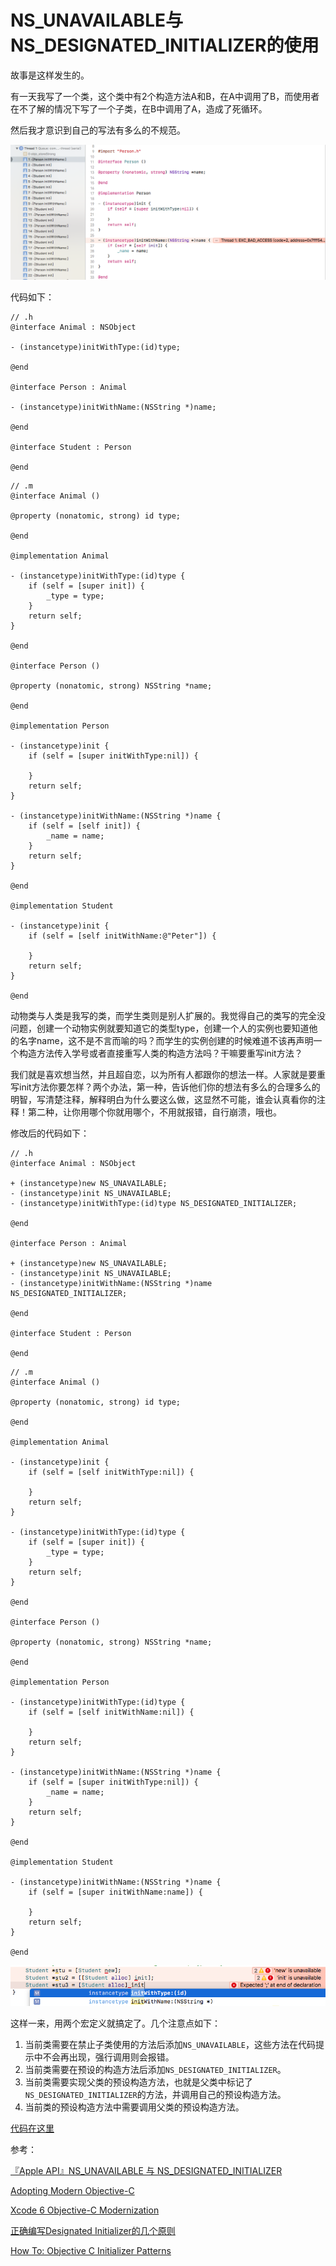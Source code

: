 # NS_UNAVAILABLE与NS_DESIGNATED_INITIALIZER的使用

故事是这样发生的。

有一天我写了一个类，这个类中有2个构造方法A和B，在A中调用了B，而使用者在不了解的情况下写了一个子类，在B中调用了A，造成了死循环。

然后我才意识到自己的写法有多么的不规范。

![屏幕快照 2017-09-29 上午11.14.02](media/%E5%B1%8F%E5%B9%95%E5%BF%AB%E7%85%A7%202017-09-29%20%E4%B8%8A%E5%8D%8811.14.02.png)


代码如下：

```
// .h
@interface Animal : NSObject

- (instancetype)initWithType:(id)type;

@end

@interface Person : Animal

- (instancetype)initWithName:(NSString *)name;

@end

@interface Student : Person

@end
```


```
// .m
@interface Animal ()

@property (nonatomic, strong) id type;

@end

@implementation Animal

- (instancetype)initWithType:(id)type {
    if (self = [super init]) {
        _type = type;
    }
    return self;
}

@end

@interface Person ()

@property (nonatomic, strong) NSString *name;

@end

@implementation Person

- (instancetype)init {
    if (self = [super initWithType:nil]) {
        
    }
    return self;
}

- (instancetype)initWithName:(NSString *)name {
    if (self = [self init]) {
        _name = name;
    }
    return self;
}

@end

@implementation Student

- (instancetype)init {
    if (self = [self initWithName:@"Peter"]) {
        
    }
    return self;
}

@end
```

动物类与人类是我写的类，而学生类则是别人扩展的。我觉得自己的类写的完全没问题，创建一个动物实例就要知道它的类型type，创建一个人的实例也要知道他的名字name，这不是不言而喻的吗？而学生的实例创建的时候难道不该再声明一个构造方法传入学号或者直接重写人类的构造方法吗？干嘛要重写init方法？

我们就是喜欢想当然，并且超自恋，以为所有人都跟你的想法一样。人家就是要重写init方法你要怎样？两个办法，第一种，告诉他们你的想法有多么的合理多么的明智，写清楚注释，解释明白为什么要这么做，这显然不可能，谁会认真看你的注释！第二种，让你用哪个你就用哪个，不用就报错，自行崩溃，哦也。

修改后的代码如下：

```
// .h
@interface Animal : NSObject

+ (instancetype)new NS_UNAVAILABLE;
- (instancetype)init NS_UNAVAILABLE;
- (instancetype)initWithType:(id)type NS_DESIGNATED_INITIALIZER;

@end

@interface Person : Animal

+ (instancetype)new NS_UNAVAILABLE;
- (instancetype)init NS_UNAVAILABLE;
- (instancetype)initWithName:(NSString *)name NS_DESIGNATED_INITIALIZER;

@end

@interface Student : Person

@end
```


```
// .m
@interface Animal ()

@property (nonatomic, strong) id type;

@end

@implementation Animal

- (instancetype)init {
    if (self = [self initWithType:nil]) {
        
    }
    return self;
}

- (instancetype)initWithType:(id)type {
    if (self = [super init]) {
        _type = type;
    }
    return self;
}

@end

@interface Person ()

@property (nonatomic, strong) NSString *name;

@end

@implementation Person

- (instancetype)initWithType:(id)type {
    if (self = [self initWithName:nil]) {
        
    }
    return self;
}

- (instancetype)initWithName:(NSString *)name {
    if (self = [super initWithType:nil]) {
        _name = name;
    }
    return self;
}

@end

@implementation Student

- (instancetype)initWithName:(NSString *)name {
    if (self = [super initWithName:name]) {
        
    }
    return self;
}

@end
```

![屏幕快照 2017-09-29 上午11.36.05](media/%E5%B1%8F%E5%B9%95%E5%BF%AB%E7%85%A7%202017-09-29%20%E4%B8%8A%E5%8D%8811.36.05.png)

这样一来，用两个宏定义就搞定了。几个注意点如下：

1. 当前类需要在禁止子类使用的方法后添加`NS_UNAVAILABLE`，这些方法在代码提示中不会再出现，强行调用则会报错。
2. 当前类需要在预设的构造方法后添加`NS_DESIGNATED_INITIALIZER`。
3. 当前类需要实现父类的预设构造方法，也就是父类中标记了`NS_DESIGNATED_INITIALIZER`的方法，并调用自己的预设构造方法。
4. 当前类的预设构造方法中需要调用父类的预设构造方法。

[代码在这里](https://github.com/yanqizhao/dev-demo/tree/develop/DesignatedInitializer)

参考：

[『Apple API』NS_UNAVAILABLE 与 NS_DESIGNATED_INITIALIZER](http://www.saitjr.com/ios/ios-ns_unavailable-ns_designated_initializer.html)

[Adopting Modern Objective-C](https://developer.apple.com/library/content/releasenotes/ObjectiveC/ModernizationObjC/AdoptingModernObjective-C/AdoptingModernObjective-C.html)

[Xcode 6 Objective-C Modernization](https://useyourloaf.com/blog/xcode-6-objective-c-modernization/)

[正确编写Designated Initializer的几个原则](http://www.starfelix.com/blog/2014/04/13/zheng-que-bian-xie-designated-initializerde-ji-ge-yuan-ze/)

[How To: Objective C Initializer Patterns](https://blog.twitter.com/engineering/en_us/a/2014/how-to-objective-c-initializer-patterns.html)

